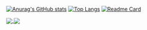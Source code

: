 [![Anurag's GitHub stats](https://github-readme-stats.vercel.app/api?username=Lucid1ty&show_icons=true&theme=radical)](https://github.com/Lucid1ty)
[![Top Langs](https://github-readme-stats.vercel.app/api/top-langs/?username=Lucid1ty)](https://github.com/Lucid1ty)
[![Readme Card](https://github-readme-stats.vercel.app/api/pin/?username=Lucid1ty&repo=cs61a)](https://github.com/Lucid1ty/cs61a)




<a href="https://github.com/anuraghazra/github-readme-stats">
  <img align="center" src="https://github-readme-stats.vercel.app/api/pin/?username=anuraghazra&repo=github-readme-stats" />
</a>
<a href="https://github.com/anuraghazra/convoychat">
  <img align="center" src="https://github-readme-stats.vercel.app/api/pin/?username=anuraghazra&repo=convoychat" />
</a>
